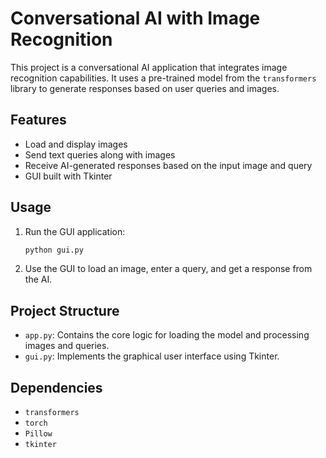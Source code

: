 # Conversational AI with Image Recognition

This project is a conversational AI application that integrates image recognition capabilities. It uses a pre-trained model from the `transformers` library to generate responses based on user queries and images.

## Features

- Load and display images
- Send text queries along with images
- Receive AI-generated responses based on the input image and query
- GUI built with Tkinter

## Usage

1. Run the GUI application:
    ```sh
    python gui.py
    ```
2. Use the GUI to load an image, enter a query, and get a response from the AI.

## Project Structure

- `app.py`: Contains the core logic for loading the model and processing images and queries.
- `gui.py`: Implements the graphical user interface using Tkinter.

## Dependencies

- `transformers`
- `torch`
- `Pillow`
- `tkinter`



